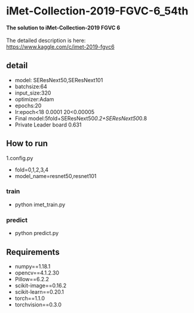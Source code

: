 # iMet-Collection-2019-FGVC-6_54th
**The solution to iMet-Collection-2019 FGVC 6**<br><br>
The detailed description is here:<br>
https://www.kaggle.com/c/imet-2019-fgvc6<br>

## detail
* model: SEResNext50,SEResNext101 
* batchsize:64
* input_size:320
* optimizer:Adam
* epochs:20
* lr:epoch<18 0.0001 20<0.00005
* Final model:5fold+SEResNext50*0.2+SEResNext50*0.8 
* Private Leader board 0.631

## How to run
1.config.py <br>
* fold=0,1,2,3,4
* model_name=resnet50,resnet101
### train
* python imet_train.py
### predict
* python predict.py

## Requirements
* numpy==1.18.1
* opencv==4.1.2.30
* Pillow==6.2.2
* scikit-image==0.16.2
* scikit-learn==0.20.1
* torch==1.1.0
* torchvision==0.3.0
